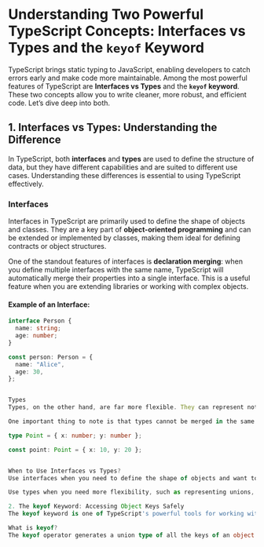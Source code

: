 # Understanding Two Powerful TypeScript Concepts: Interfaces vs Types and the `keyof` Keyword

TypeScript brings static typing to JavaScript, enabling developers to catch errors early and make code more maintainable. Among the most powerful features of TypeScript are **Interfaces vs Types** and the **`keyof` keyword**. These two concepts allow you to write cleaner, more robust, and efficient code. Let’s dive deep into both.

## 1. **Interfaces vs Types: Understanding the Difference**

In TypeScript, both **interfaces** and **types** are used to define the structure of data, but they have different capabilities and are suited to different use cases. Understanding these differences is essential to using TypeScript effectively.

### **Interfaces**

Interfaces in TypeScript are primarily used to define the shape of objects and classes. They are a key part of **object-oriented programming** and can be extended or implemented by classes, making them ideal for defining contracts or object structures.

One of the standout features of interfaces is **declaration merging**: when you define multiple interfaces with the same name, TypeScript will automatically merge their properties into a single interface. This is a useful feature when you are extending libraries or working with complex objects.

#### Example of an Interface:

```typescript
interface Person {
  name: string;
  age: number;
}

const person: Person = {
  name: "Alice",
  age: 30,
};


Types
Types, on the other hand, are far more flexible. They can represent not only objects but also primitive types, arrays, tuples, and even unions and intersections. A type alias allows you to create complex type structures, including unions (e.g., string | number) and intersections (e.g., A & B).

One important thing to note is that types cannot be merged in the same way interfaces can. However, types can be used to represent more complex structures, which interfaces may not handle as easily.

type Point = { x: number; y: number };

const point: Point = { x: 10, y: 20 };


When to Use Interfaces vs Types?
Use interfaces when you need to define the shape of objects and want to benefit from object-oriented principles like inheritance or implementing contracts.

Use types when you need more flexibility, such as representing unions, intersections, or working with complex type structures.

2. The keyof Keyword: Accessing Object Keys Safely
The keyof keyword is one of TypeScript's powerful tools for working with object keys. It allows you to retrieve the keys of an object type and use them as a union type. This feature ensures that when you're working with object keys, you only use valid keys, preventing potential runtime errors due to accessing non-existent properties.

What is keyof?
The keyof operator generates a union type of all the keys of an object. This is useful when you want to make sure that a function or variable only accepts a key that exists on a given object.